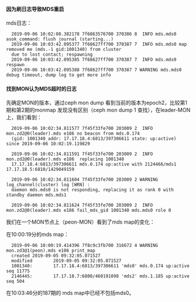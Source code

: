 #### 因为刷日志导致MDS重启

mds日志：

      2019-09-06 10:02:08.382178 7f6863576700 370386 8  INFO mds.mds0 asok_command: flush journal (starting...)     
      2019-09-06 10:03:42.095377 7f68627ff700 370387 7  INFO mds.mds0 map removed me (mds.-1 gid:1001340) from cluster
      due to lost contact; respawning      
      2019-09-06 10:03:42.095385 7f68627ff700 370387 7  INFO mds.mds0 respawn
      2019-09-06 10:03:42.095388 7f68627ff700 370387 7 WARNING mds.mds0 debug timeout, dump log to get more info

#### 找到MON认为MDS超时的日志

先确定MON的版本，通过ceph mon dump 看到当前的版本为epoch2，比较第1期和第2期的monmap 发现没有区别（ceph mon dump 1 查找），在leader-MON上，我们看到：

      2019-09-06 10:02:34.811577 7f45f33fe700 203009 2  INFO mon.zd2@0(leader).mds e186 no beacon from mds.0.174 
      (gid: 1001340 addr: 17.17.18.4:6813/397306611 state: up:active) since 2019-09-06 10:02:19.119829

      2019-09-06 10:02:34.811591 7f45f33fe700 203009 2  INFO mon.zd2@0(leader).mds e186  replacing 1001340 
      17.17.18.4:6813/397306611 mds.0.174 up:active with 2124466/mds1 17.17.18.5:6810/1429049159

      2019-09-06 10:02:34.811604 7f45f33fe700 203009 2 WARNING log_channel(cluster) log [WRN] : 
      daemon mds.mds0 is not responding, replacing it as rank 0 with standby daemon mds.mds1
      
      2019-09-06 10:02:34.811624 7f45f33fe700 203009 2  INFO mon.zd2@0(leader).mds e186 fail_mds_gid 1001340 mds.mds0 role 0


我们在一个MON节点上（peon-MON）看到了mds map的变化：

在10:00:19分的mds map：

      2019-09-06 10:00:19.414396 7f8c9c3fb700 316672 4 WARNING mon.zd3@1(peon).mds e186 print_map
      created 2019-09-05 09:32:05.071527
      modified        2019-09-05 09:32:05.071527
      1001340:        17.17.18.4:6813/397306611 'mds0' mds.0.174 up:active seq 11775
      2146445:        17.17.18.7:6800/460191098 'mds2' mds.1.185 up:active seq 504
      
在10:03:46分的187期的 mds map中已经不包括mds0。
